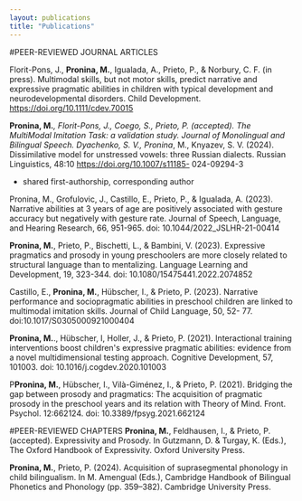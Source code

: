 ```yaml
---
layout: publications
title: "Publications"
---
```


#PEER-REVIEWED JOURNAL ARTICLES

Florit-Pons, J., **Pronina, M.**, Igualada, A., Prieto, P., & Norbury, C. F. (in press). Multimodal
skills, but not motor skills, predict narrative and expressive pragmatic abilities in children
with typical development and neurodevelopmental disorders. Child Development.
https://doi.org/10.1111/cdev.70015

**Pronina, M.***, Florit-Pons, J., Coego, S., Prieto, P. (accepted). The MultiModal Imitation Task: a
validation study. Journal of Monolingual and Bilingual Speech.
Dyachenko, S. V., Pronina*, M., Knyazev, S. V. (2024). Dissimilative model for unstressed
vowels: three Russian dialects. Russian Linguistics, 48:10 https://doi.org/10.1007/s11185-
024-09294-3

* shared first-authorship, corresponding author

Pronina, M., Grofulovic, J., Castillo, E., Prieto, P., & Igualada, A. (2023). Narrative abilities at
3 years of age are positively associated with gesture accuracy but negatively with gesture
rate. Journal of Speech, Language, and Hearing Research, 66, 951-965. doi:
10.1044/2022_JSLHR-21-00414

**Pronina, M.**, Prieto, P., Bischetti, L., & Bambini, V. (2023). Expressive pragmatics and
prosody in young preschoolers are more closely related to structural language than to
mentalizing. Language Learning and Development, 19, 323-344. doi:
10.1080/15475441.2022.2074852

Castillo, E., **Pronina, M.**, Hübscher, I., & Prieto, P. (2023). Narrative performance and
sociopragmatic abilities in preschool children are linked to multimodal imitation skills.
Journal of Child Language, 50, 52- 77. doi:10.1017/S0305000921000404

**Pronina, M.**., Hübscher, I, Holler, J., & Prieto, P. (2021). Interactional training interventions
boost children's expressive pragmatic abilities: evidence from a novel multidimensional
testing approach. Cognitive Development, 57, 101003. doi: 10.1016/j.cogdev.2020.101003

P**Pronina, M.**, Hübscher, I., Vilà-Giménez, I., & Prieto, P. (2021). Bridging the gap between
prosody and pragmatics: The acquisition of pragmatic prosody in the preschool years and
its relation with Theory of Mind. Front. Psychol. 12:662124. doi:
10.3389/fpsyg.2021.662124

#PEER-REVIEWED CHAPTERS
**Pronina, M.**, Feldhausen, I., & Prieto, P. (accepted). Expressivity and Prosody. In Gutzmann,
D. & Turgay, K. (Eds.), The Oxford Handbook of Expressivity. Oxford University Press.

**Pronina, M.**, Prieto, P. (2024). Acquisition of suprasegmental phonology in child
bilingualism. In M. Amengual (Eds.), Cambridge Handbook of Bilingual Phonetics and
Phonology (pp. 359–382). Cambridge University Press.
